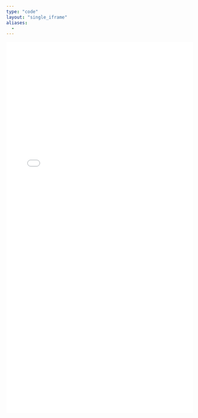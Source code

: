 ```yaml
---
type: "code"
layout: "single_iframe"
aliases:
  - 
---
```


<iframe class="bad-iframe" src="/pages/after_effects/index.html" style="border: 0" width="100%" height="1000" referrerpolicy="same-origin" seamless></iframe>